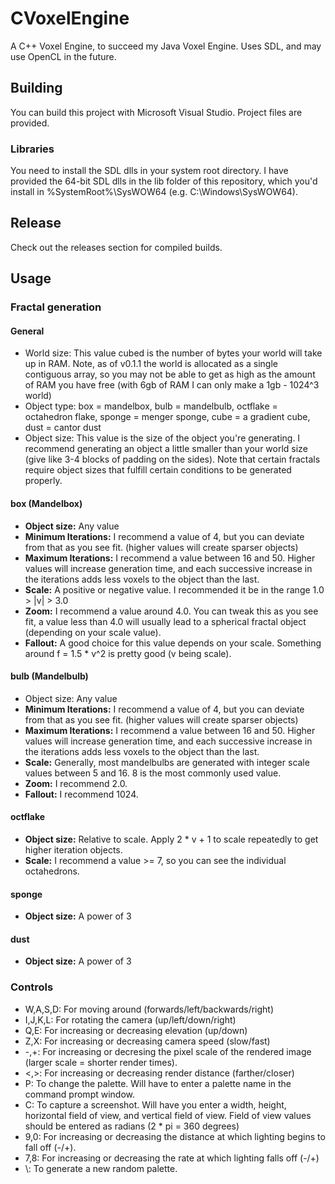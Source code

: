 # CVoxelEngine
A C++ Voxel Engine, to succeed my Java Voxel Engine.  Uses SDL, and may use OpenCL in the future.

## Building
You can build this project with Microsoft Visual Studio.  Project files are provided.

### Libraries
You need to install the SDL dlls in your system root directory.  I have provided the 64-bit SDL dlls in the lib folder of this repository, which you'd install in %SystemRoot%\SysWOW64 (e.g. C:\Windows\SysWOW64).

## Release
Check out the releases section for compiled builds.

## Usage
### Fractal generation
#### General
* World size: This value cubed is the number of bytes your world will take up in RAM.  Note, as of v0.1.1 the world is allocated as a single contiguous array, so you may not be able to get as high as the amount of RAM you have free (with 6gb of RAM I can only make a 1gb - 1024^3 world)
* Object type: box = mandelbox, bulb = mandelbulb, octflake = octahedron flake, sponge = menger sponge, cube = a gradient cube, dust = cantor dust
* Object size: This value is the size of the object you're generating.  I recommend generating an object a little smaller than your world size (give like 3-4 blocks of padding on the sides).  Note that certain fractals require object sizes that fulfill certain conditions to be generated properly.

#### box (Mandelbox)
* **Object size:** Any value
* **Minimum Iterations:** I recommend a value of 4, but you can deviate from that as you see fit.  (higher values will create sparser objects)
* **Maximum Iterations:** I recommend a value between 16 and 50.  Higher values will increase generation time, and each successive increase in the iterations adds less voxels to the object than the last.
* **Scale:** A positive or negative value.  I recommended it be in the range 1.0 > |v| > 3.0
* **Zoom:** I recommend a value around 4.0.  You can tweak this as you see fit, a value less than 4.0 will usually lead to a spherical fractal object (depending on your scale value).
* **Fallout:** A good choice for this value depends on your scale.  Something around f =  1.5 * v^2   is pretty good (v being scale).

#### bulb (Mandelbulb)
* Object size: Any value
* **Minimum Iterations:** I recommend a value of 4, but you can deviate from that as you see fit.  (higher values will create sparser objects)
* **Maximum Iterations:** I recommend a value between 16 and 50.  Higher values will increase generation time, and each successive increase in the iterations adds less voxels to the object than the last.
* **Scale:** Generally, most mandelbulbs are generated with integer scale values between 5 and 16.  8 is the most commonly used value.
* **Zoom:** I recommend 2.0.
* **Fallout:** I recommend 1024.

#### octflake
* **Object size:** Relative to scale.  Apply 2 * v +  1 to scale repeatedly to get higher iteration objects.
* **Scale:** I recommend a value >= 7, so you can see the individual octahedrons.

#### sponge
* **Object size:** A power of 3

#### dust
* **Object size:** A power of 3

### Controls
* W,A,S,D: For moving around (forwards/left/backwards/right)
* I,J,K,L: For rotating the camera (up/left/down/right)
* Q,E: For increasing or decreasing elevation (up/down)
* Z,X: For increasing or decreasing camera speed (slow/fast)
* -,+: For increasing or decresing the pixel scale of the rendered image (larger scale = shorter render times).
* <,>: For increasing or decreasing render distance (farther/closer)
* P: To change the palette.  Will have to enter a palette name in the command prompt window.
* C: To capture a screenshot.  Will have you enter a width, height, horizontal field of view, and vertical field of view.  Field of view values should be entered as radians (2 * pi = 360 degrees)
* 9,0: For increasing or decreasing the distance at which lighting begins to fall off (-/+).
* 7,8: For increasing or decreasing the rate at which lighting falls off (-/+)
* \\: To generate a new random palette.
